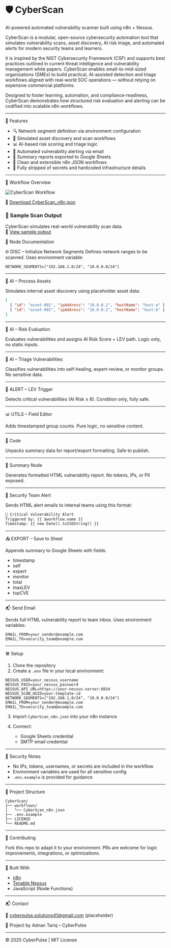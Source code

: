 
# 🛡️ CyberScan

AI-powered automated vulnerability scanner built using n8n + Nessus.

CyberScan is a modular, open-source cybersecurity automation tool that simulates vulnerability scans, asset discovery, AI risk triage, and automated alerts for modern security teams and learners.

It is inspired by the NIST Cybersecurity Framework (CSF) and supports best practices outlined in current threat intelligence and vulnerability management white papers. CyberScan enables small-to-mid-sized organizations (SMEs) to build practical, AI-assisted detection and triage workflows aligned with real-world SOC operations — without relying on expensive commercial platforms.

Designed to foster learning, automation, and compliance-readiness, CyberScan demonstrates how structured risk evaluation and alerting can be codified into scalable n8n workflows.

---

🚀 Features

- 🔍 Network segment definition via environment configuration  
- 🤖 Simulated asset discovery and scan workflows  
- 📊 AI-based risk scoring and triage logic  
- 📧 Automated vulnerability alerting via email  
- 📄 Summary reports exported to Google Sheets  
- 🧱 Clean and extensible n8n JSON workflows  
- 🔐 Fully stripped of secrets and hardcoded infrastructure details  

---

🧭 Workflow Overview

![CyberScan Workflow](docs/CyberScan_Workflow.png)

📄 [Download CyberScan_n8n.json](workflows/CyberScan_n8n.json)

### 🧪 Sample Scan Output

CyberScan simulates real-world vulnerability scan data.  
📄 [View sample output](docs/sample_scan_output.json)


🧠 Node Documentation

🌐 DISC – Initialize Network Segments
Defines network ranges to be scanned. Uses environment variable:

```env
NETWORK_SEGMENTS=["192.168.1.0/24", "10.0.0.0/24"]
````

---

🧪 AI – Process Assets

Simulates internal asset discovery using placeholder asset data:

```json
[
  { "id": "asset-001", "ipAddress": "10.0.0.1", "hostName": "host-a" },
  { "id": "asset-002", "ipAddress": "10.0.0.2", "hostName": "host-b" }
]
```

---

🧠 AI – Risk Evaluation

Evaluates vulnerabilities and assigns AI Risk Score + LEV path.
Logic only, no static inputs.

---

📍 AI – Triage Vulnerabilities

Classifies vulnerabilities into self-healing, expert-review, or monitor groups.
No sensitive data.

---

🚨 ALERT – LEV Trigger

Detects critical vulnerabilities (AI Risk ≥ 8).
Condition only, fully safe.

---

📊 UTILS – Field Editor

Adds timestamped group counts.
Pure logic, no sensitive content.

---

🧮 Code

Unpacks summary data for report/export formatting.
Safe to publish.

---

📝 Summary Node

Generates formatted HTML vulnerability report.
No tokens, IPs, or PII exposed.

---

📧 Security Team Alert

Sends HTML alert emails to internal teams using this format:

```html
🔔 Critical Vulnerability Alert  
Triggered by: {{ $workflow.name }}  
Timestamp: {{ new Date().toISOString() }}
```

---

📤 EXPORT – Save to Sheet

Appends summary to Google Sheets with fields:

* timestamp
* self
* expert
* monitor
* total
* maxLEV
* topCVE

---

📬 Send Email

Sends full HTML vulnerability report to team inbox. Uses environment variables:

```env
EMAIL_FROM=your_sender@example.com  
EMAIL_TO=security_team@example.com
```

---

🛠️ Setup

1. Clone the repository
2. Create a `.env` file in your local environment:

```env
NESSUS_USER=your_nessus_username  
NESSUS_PASS=your_nessus_password  
NESSUS_API_URL=https://your-nessus-server:8834  
NESSUS_SCAN_UUID=your-template-id  
NETWORK_SEGMENTS=["192.168.1.0/24", "10.0.0.0/24"]  
EMAIL_FROM=your_sender@example.com  
EMAIL_TO=security_team@example.com
```

3. Import `CyberScan_n8n.json` into your n8n instance
4. Connect:

   * Google Sheets credential
   * SMTP email credential

---

🔐 Security Notes

* No IPs, tokens, usernames, or secrets are included in the workflow
* Environment variables are used for all sensitive config
* `.env.example` is provided for guidance

---

📂 Project Structure

```
CyberScan/
├── workflows/
│   └── CyberScan_n8n.json
├── .env.example
├── LICENSE
└── README.md
```

---

🤝 Contributing

Fork this repo to adapt it to your environment. PRs are welcome for logic improvements, integrations, or optimizations.

---

🔧 Built With

* [n8n](https://n8n.io)
* [Tenable Nessus](https://www.tenable.com/products/nessus)
* JavaScript (Node Functions)

---

📬 Contact

📧 [cyberpulse.solutions41@gmail.com](mailto:cyberpulse.solutions41@gmail.com) (placeholder)

🔗 Project by Adnan Tariq – CyberPulse

---

© 2025 CyberPulse | MIT License

```

